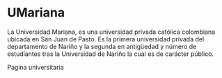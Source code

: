 # UMariana
La Universidad Mariana, es una universidad privada católica colombiana ubicada en San Juan de Pasto.​ Es la primera universidad privada del departamento de Nariño y la segunda en antigüedad y número de estudiantes tras la Universidad de Nariño la cual es de carácter público. 

Pagina universitaria 

